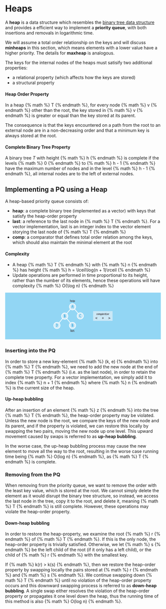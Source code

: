 # Heaps

A **heap** is a data structure which resembles the [binary tree data structure](../Trees/binary-trees.md) and provides a efficient way to implement a **priority queue**, with both insertions and removals in logarithmic time.

We will assume a total order relationship on the keys and will discuss **minheaps** in this section, which means elements with a lower value have a higher priority. The details for **maxheap** is analogous.

The keys for the internal nodes of the heaps must satisify two additional properties:
- a relational property (which affects how the keys are stored)
- a structural property

#### Heap Order Property
In a heap {% math %} T {% endmath %}, for every node {% math %} v {% endmath %} other than the root, the key stored in {% math %} v {% endmath %} is greater or equal than the key stored at its parent.

The consequence is that the keys encountered on a path from the root to an external node are in a non-decreasing order and that a minimum key is always stored at the root.

#### Complete Binary Tree Property
A binary tree *T* with height {% math %} h {% endmath %} is complete if the levels {% math %} 0 {% endmath %} to {% math %} h - 1 {% endmath %} have the maximum number of nodes and in the level {% math %} h - 1 {% endmath %}, all internal nodes are to the left of external nodes.

## Implementing a PQ using a Heap
A heap-based priority queue consists of:
- **heap**: a complete binary tree (implemented as a vector) with keys that satisfy the heap-order property
- **last**: a reference to the last node in {% math %} T {% endmath %}. For a vector implementation, last is an integer index to the vector element storying the last node of {% math %} T {% endmath %}
- **comp**: a comparator that defines total order relation among the keys, which should also maintain the minimal element at the root

#### Complexity
- A heap {% math %} T {% endmath %} with {% math %} n {% endmath %} has height {% math %} h = \lceil\log(n + 1)\rceil {% endmath %}
- Update operations are performed in time proportional to its height, rather than the number of its elements, hence these operations will have complexity {% math %} O(\log n) {% endmath %}

![Heap](assets/heap-wide.png)

### Inserting into the PQ
In order to store a new key-element {% math %} (k, e) {% endmath %} into {% math %} T {% endmath %}, we need to add the new node at the end of {% math %} T {% endmath %} (i.e. as the last node), in order to retain the complete tree property. For a vector implementation, we simply add it to index {% math %} n + 1 {% endmath %} where {% math %} n {% endmath %} is the current size of the heap.

#### Up-heap bubbling
After an insertion of an element {% math %} z {% endmath %} into the tree {% math %} T {% endmath %}, the heap-order property may be violated. Unless the new node is the root, we compare the keys of the new node and its parent, and if the property is violated, we can restore this locally by swapping the two pairs, moving the new node up one level. This upward movement caused by swaps is referred to as **up-heap bubbling**.

In the worse case, the up-heap bubbling process may cause the new element to move all the way to the root, resulting in the worse case running time being {% math %} O(log n) {% endmath %}, as {% math %} T {% endmath %} is complete.

### Removing from the PQ
When removing from the priority queue, we want to remove the order with the least key value, which is stored at the root. We cannot simply delete the element as it would disrupt the binary tree structure, so instead, we access the last node in the tree, copy it to the root, and delete it, meaning {% math %} T {% endmath %} is still complete. However, these operations may violate the heap-order property.

#### Down-heap bubbling
In order to restore the heap-property, we examine the root {% math %} r {% endmath %} of {% math %} T {% endmath %}. If this is the only node, the heap-order property is trivially satisfied. Otherwise, we let {% math %} s {% endmath %} be the left child of the root (if it only has a left child), or the child of {% math %} r {% endmath %} with the smallest key.

If {% math %} k(r) > k(s) {% endmath %}, then we restore the heap-order property by swapping locally the pairs stored at {% math %} r {% endmath %} and {% math %} s {% endmath %}. We continue swapping down {% math %} T {% endmath %} until no violation of the heap-order property occurs and this downward swapping process is referred to as **down-heap bubbling**. A single swap either resolves the violation of the heap-order property or propagates it one level down the heap, thus the running time of this method is also {% math %} O(log n) {% endmath %}.